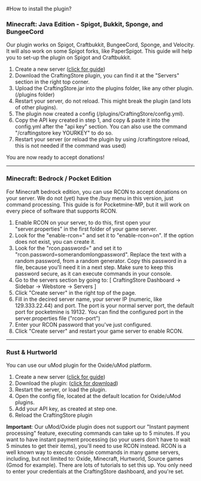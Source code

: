 #How to install the plugin?

### Minecraft: Java Edition - Spigot, Bukkit, Sponge, and BungeeCord

Our plugin works on Spigot, Craftbukkit, BungeeCord, Sponge, and Velocity. It will also work on some Spigot forks, like PaperSpigot. This guide will help you to set-up the plugin on Spigot and Craftbukkit.

1. Create a new server ([click for guide](/general/how-to-create-a-server))
2. Download the CraftingStore plugin, you can find it at the "Servers" section in the right top corner.
3. Upload the CraftingStore.jar into the plugins folder, like any other plugin. (/plugins folder)
4. Restart your server, do not reload. This might break the plugin (and lots of other plugins).
5. The plugin now created a config (/plugins/CraftingStore/config.yml).
6. Copy the API key created in step 1, and copy &amp; paste it into the config.yml after the "api key" section. You can also use the command "/craftingstore key YOURKEY" to do so.
7. Restart your server (or reload the plugin by using /craftingstore reload, this is not needed if the command was used)

  
You are now ready to accept donations!

- - - - - -

### Minecraft: Bedrock / Pocket Edition

For Minecraft bedrock edition, you can use RCON to accept donations on your server. We do not (yet) have the /buy menu in this version, just command processing. This guide is for Pocketmine-MP, but it will work on every piece of software that supports RCON.

1. Enable RCON on your server, to do this, first open your "server.properties" in the first folder of your game server.
2. Look for the "enable-rcon=" and set it to "enable-rcon=on". If the option does not exist, you can create it.
3. Look for the "rcon.password=" and set it to "rcon.password=somerandomlongpassword". Replace the text with a random password, from a random generator. Copy this password in a file, because you'll need it in a next step. Make sure to keep this password secure, as it can execute commands in your console.
4. Go to the servers section by going to: \[ CraftingStore Dashboard -&gt; Sidebar -&gt; Webstore -&gt; Servers \]
5. Click "Create server" in the right top of the page.
6. Fill in the decired server name, your server IP (numeric, like 129.333.22.44) and port. The port is your normal server port, the default port for pocketmine is 19132. You can find the configured port in the server.properties file ("rcon-port")
7. Enter your RCON password that you've just configured.
8. Click "Create server" and restart your game server to enable RCON.

- - - - - -

### Rust &amp; Hurtworld

You can use our uMod plugin for the Oxide/uMod platform.

1. Create a new server ([click for guide](/general/how-to-create-a-server))
2. Download the plugin: ([click for download](https://umod.org/plugins/crafting-store))
3. Restart the server, or load the plugin.
4. Open the config file, located at the default location for Oxide/uMod plugins.
5. Add your API key, as created at step one.
6. Reload the CraftingStore plugin

**Important**: Our uMod/Oxide plugin does not support our "Instant payment processing" feature, executing commands can take up to 5 minutes. If you want to have instant payment processing (so your users don't have to wait 5 minutes to get their items), you'll need to use RCON instead. RCON is a well known way to execute console commands in many game servers, including, but not limited to: Oxide, Minecraft, Hurtworld, Source games (Gmod for example). There are lots of tutorials to set this up. You only need to enter your credentials at the CraftingStore dashboard, and you're set.
